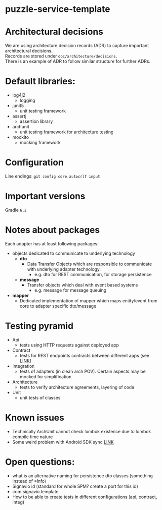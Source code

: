 # puzzle-service-template

# Architectural decisions
We are using architecture decision records (ADR) to capture important architectural decisions.  
Records are stored under `doc/architecture/decisions`.  
There is an example of ADR to follow similar structure for further ADRs.

# Default libraries:
- log4j2  
  - logging
- junit5
  - unit testing framework
- assertj
  - assertion library
- archunit
  - unit testing framework for architecture testing
- mockito  
  - mocking framework  
  
# Configuration
Line endings: `git config core.autocrlf input`

# Important versions
Gradle `6.2`  

# Notes about packages
Each adapter has at least following packages:
- objects dedicated to communicate to underlying technology
    - **dto**
        - Data Transfer Objects which are responsible to communicate with underlying adapter technology. 
            - e.g. dto for REST communication, for storage persistence  
    - **message**  
        - Transfer objects which deal with event based systems
            - e.g. message for message queuing             
- **mapper**
    - Dedicated implementation of mapper which maps entity/event from core
    to adapter specific dto/message
    
 # Testing pyramid
 - Api
    - tests using HTTP requests against deployed app 
 - Contract
    - tests for REST endpoints contracts between different apps (see [LINK](https://confluence.signavio.com/display/ENG/Consumer+Driven+Contract+Testing))
 - Integration
    - tests of adapters (in clean arch POV). Certain aspects may be mocked for simplification.
 - Architecture
    - tests to verify architecture agreements, layering of code
 - Unit
    - unit tests of classes
 
 # Known issues
- Technically ArchUnit cannot check lombok existence due to lombok compile time nature
- Some weird problem with Android SDK sync [LINK](https://youtrack.jetbrains.com/issue/IDEA-209268)

# Open questions:
 - what is an alternative naming for persistence dto classes (something instead of *Info) 
 - Signavio id (standard for whole SPM? create a port for this id)  
 - com.signavio.template
 - How to be able to create tests in different configurations (api, contract, integ)
 